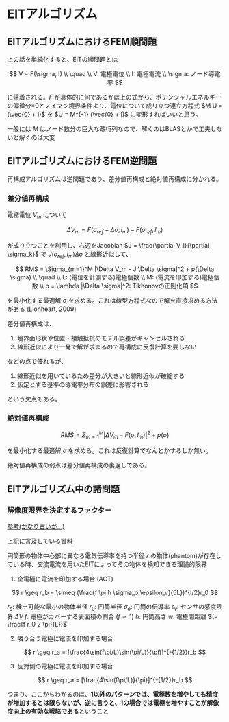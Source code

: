# EITアルゴリズム

## EITアルゴリズムにおけるFEM順問題

上の話を単純化すると、EITの順問題とは

$$
V = F(\sigma, I)
\\ \quad
\\ V: 電極電位
\\ I: 電極電流
\\ \sigma: ノード導電率
$$

に帰着される。$F$ が具体的に何であるかは上の式から、ポテンシャルエネルギーの偏微分=0とノイマン境界条件より、電位について成り立つ連立方程式 $M U = (\vec{0} + I)$ を $U = M^{-1} (\vec{0} + I)$ に変形すればいいと思う。

一般には $M$ はノード数分の巨大な疎行列なので、解くのはBLASとかで工夫しないと解くのは大変

## EITアルゴリズムにおけるFEM逆問題

再構成アルゴリズムは逆問題であり、差分値再構成と絶対値再構成に分かれる。

### 差分値再構成

電極電位 $V_m$ について

$$
\Delta V_m = F(\sigma_{ref} + \Delta \sigma, I_m) - F(\sigma_{ref}, I_m)
$$

が成り立つことを利用し、右辺をJacobian $J = \frac{\partial V_l}{\partial \sigma_k}$ で $J(\sigma_{ref}, I_m) \Delta \sigma$ と線形近似して、

$$
RMS = \Sigma_{m=1}^M |\Delta V_m - J \Delta \sigma|^2 + p(\Delta \sigma)
\\ \quad
\\ L: (電位を計測する)電極個数
\\ M: (電流を印加する)電極個数
\\ p = \lambda |\Delta \sigma|^2: Tikhonovの正則化項
$$

を最小化する最適解 $\sigma$ を求める。これは線型方程式なので解を直接求める方法がある (Lionheart, 2009)

差分値再構成は、

1. 境界面形状や位置・接触抵抗のモデル誤差がキャンセルされる
2. 線形近似により一発で解が求まるので再構成に反復計算を要しない

などの点で優れるが、

1. 線形近似を用いているため差分が大きいと線形近似が破綻する
2. 仮定とする基準の導電率分布の誤差に影響される

という欠点もある。

### 絶対値再構成

$$
RMS = \Sigma_{m=1}^M |\Delta V_m - F(\sigma, I_m)|^2 + p(\sigma)
$$

を最小化する最適解 $\sigma$ を求める。これは反復計算でなんとかするしか無い。

絶対値再構成の弱点は差分値再構成の裏返しである。

## EITアルゴリズム中の諸問題

### 解像度限界を決定するファクター

[参考(かなり古いが...)](https://iopscience.iop.org/article/10.1088/0143-0815/9/4A/007/pdf)

[上記に言及している資料](https://ieeexplore.ieee.org/abstract/document/962276)

円筒形の物体中心部に異なる電気伝導率を持つ半径 $r$ の物体(phantom)が存在している時、交流電流を用いたEITによってその物体を検知できる理論的限界

1. 全電極に電流を印加する場合 (ACT)

$$
r \geq r_b = \simeq (\frac{f \pi h \sigma_o \epsilon_v}{5L})^{I/2}r_0
$$

$r_b$: 検出可能な最小の物体半径
$r_0$: 円筒半径
$\sigma_o$: 円筒の伝導率
$\epsilon_v$: センサの感度限界 $\Delta V$
$f$: 電極がカバーする表面積の割合 $(f \simeq 1)$
$h$: 円筒高さ
$w$: 電極間距離 $(= \frac{f r_0 2 \pi}{L})$

2. 隣り合う電極に電流を印加する場合

$$
r \geq r_a = [\frac{4\sin(f\pi/L)\sin(\pi/L)}{\pi}]^{-{1/2}}r_b
$$

3. 反対側の電極に電流を印加する場合

$$
r \geq r_a = [\frac{4\sin(f\pi/L)}{\pi}]^{-{1/2}}r_b
$$

つまり、ここからわかるのは、**1以外のパターンでは、電極数を増やしても精度が増加するとは限らないが、逆に言うと、1の場合では電極を増やすことが解像度向上の有効な戦略である**ということ